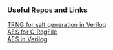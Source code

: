 ### Useful Repos and Links
[TRNG for salt generation in Verilog](https://github.com/secworks/trng)  
[AES for C RegFile](https://github.com/kokke/tiny-AES-c)  
[AES in Verilog](https://medium.com/@imgouravsaini/aes-algorithm-and-its-hardware-implementation-on-fpga-a-step-by-step-guide-2bef178db736)  